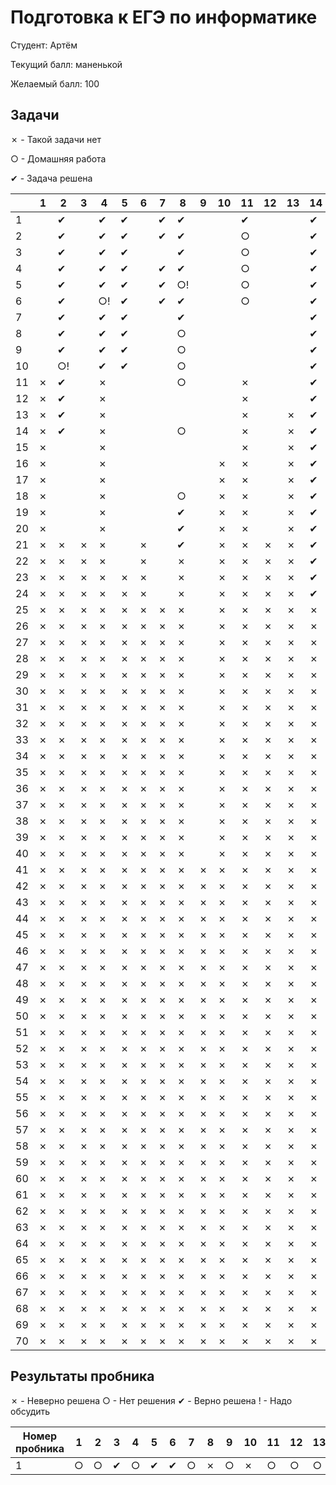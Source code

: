 # Подготовка к ЕГЭ по информатике

Студент: Артём

Текущий балл: маненькой

Желаемый балл: 100

## Задачи

✗ - Такой задачи нет

○ - Домашняя работа

✔ - Задача решена


|    | 1 | 2  | 3 | 4  | 5 | 6 | 7 | 8  | 9 | 10 | 11 | 12 | 13 | 14 | 15 | 16 | 17 | 18 | 19 | 20 | 21 | 22 | 23 | 24 | 25 | 26 | 27 |
|----|---|----|---|----|---|---|---|----|---|----|----|----|----|----|----|----|----|----|----|----|----|----|----|----|----|----|----|
| 1  |   | ✔  |   | ✔  | ✔ |   | ✔ | ✔  |   |    | ✔  |    |    | ✔  |    |    |    |    |    |    |    |    |    |    |    |    |    |
| 2  |   | ✔  |   | ✔  | ✔ |   | ✔ | ✔  |   |    | ○  |    |    | ✔  |    |    |    |    |    |    |    |    |    |    |    |    |    |
| 3  |   | ✔  |   | ✔  | ✔ |   |   | ✔  |   |    | ○  |    |    | ✔  |    |    |    |    |    |    |    |    |    |    |    |    |    |
| 4  |   | ✔  |   | ✔  | ✔ |   | ✔ | ✔  |   |    | ○  |    |    | ✔  |    |    |    |    |    |    |    |    |    |    |    |    |    |
| 5  |   | ✔  |   | ✔  | ✔ |   | ✔ | ○! |   |    | ○  |    |    | ✔  |    |    |    |    |    |    |    |    |    |    |    |    |    |
| 6  |   | ✔  |   | ○! | ✔ |   | ✔ | ✔  |   |    | ○  |    |    | ✔  |    |    |    |    |    |    |    |    |    |    |    |    |    |
| 7  |   | ✔  |   | ✔  | ✔ |   |   | ✔  |   |    |    |    |    | ✔  |    |    |    |    |    |    |    |    |    |    |    |    |    |
| 8  |   | ✔  |   | ✔  | ✔ |   |   | ○  |   |    |    |    |    | ✔  |    |    |    |    |    |    |    |    |    |    |    |    |    |
| 9  |   | ✔  |   | ✔  | ✔ |   |   | ○  |   |    |    |    |    | ✔  |    |    |    |    |    |    |    |    |    |    |    |    |    |
| 10 |   | ○! |   | ✔  | ✔ |   |   | ○  |   |    |    |    |    | ✔  |    |    |    |    |    |    |    |    |    |    |    |    |    |
| 11 | ✗ | ✔  |   | ✗  |   |   |   | ○  |   |    | ✗  |    |    | ✔  |    |    |    |    |    |    |    |    |    |    |    |    |    |
| 12 | ✗ | ✔  |   | ✗  |   |   |   |    |   |    | ✗  |    |    | ✔  |    |    |    |    |    |    |    |    |    |    |    |    |    |
| 13 | ✗ | ✔  |   | ✗  |   |   |   |    |   |    | ✗  |    | ✗  | ✔  |    |    |    |    |    |    |    |    |    |    |    |    |    |
| 14 | ✗ | ✔  |   | ✗  |   |   |   | ○  |   |    | ✗  |    | ✗  | ✔  |    |    |    |    |    |    |    |    |    |    |    |    |    |
| 15 | ✗ |    |   | ✗  |   |   |   |    |   |    | ✗  |    | ✗  | ✔  |    |    |    |    |    |    |    |    |    |    |    |    |    |
| 16 | ✗ |    |   | ✗  |   |   |   |    |   | ✗  | ✗  |    | ✗  | ✔  |    |    |    |    |    |    |    | ✗  |    |    |    |    |    |
| 17 | ✗ |    |   | ✗  |   |   |   |    |   | ✗  | ✗  |    | ✗  | ✔  |    |    |    |    | ✗  | ✗  | ✗  | ✗  |    |    |    |    |    |
| 18 | ✗ |    |   | ✗  |   |   |   | ○  |   | ✗  | ✗  |    | ✗  | ✔  |    |    |    |    | ✗  | ✗  | ✗  | ✗  |    |    |    |    |    |
| 19 | ✗ |    |   | ✗  |   |   |   | ✔  |   | ✗  | ✗  |    | ✗  | ✔  |    |    |    |    | ✗  | ✗  | ✗  | ✗  |    |    |    |    |    |
| 20 | ✗ |    |   | ✗  |   |   |   | ✔  |   | ✗  | ✗  |    | ✗  | ✔  |    |    |    |    | ✗  | ✗  | ✗  | ✗  |    |    |    |    |    |
| 21 | ✗ | ✗  | ✗ | ✗  |   | ✗ |   | ✔  |   | ✗  | ✗  | ✗  | ✗  | ✔  | ✗  |    | ✗  |    | ✗  | ✗  | ✗  | ✗  |    |    |    |    |    |
| 22 | ✗ | ✗  | ✗ | ✗  |   | ✗ |   | ✗  |   | ✗  | ✗  | ✗  | ✗  | ✔  | ✗  |    | ✗  |    | ✗  | ✗  | ✗  | ✗  |    |    |    |    |    |
| 23 | ✗ | ✗  | ✗ | ✗  | ✗ | ✗ |   | ✗  |   | ✗  | ✗  | ✗  | ✗  | ✔  | ✗  |    | ✗  |    | ✗  | ✗  | ✗  | ✗  |    |    |    |    |    |
| 24 | ✗ | ✗  | ✗ | ✗  | ✗ | ✗ |   | ✗  |   | ✗  | ✗  | ✗  | ✗  | ✔  | ✗  |    | ✗  |    | ✗  | ✗  | ✗  | ✗  |    |    |    |    |    |
| 25 | ✗ | ✗  | ✗ | ✗  | ✗ | ✗ | ✗ | ✗  |   | ✗  | ✗  | ✗  | ✗  | ✗  | ✗  |    | ✗  |    | ✗  | ✗  | ✗  | ✗  |    |    |    |    |    |
| 26 | ✗ | ✗  | ✗ | ✗  | ✗ | ✗ | ✗ | ✗  |   | ✗  | ✗  | ✗  | ✗  | ✗  | ✗  |    | ✗  |    | ✗  | ✗  | ✗  | ✗  | ✗  |    |    | ✗  |    |
| 27 | ✗ | ✗  | ✗ | ✗  | ✗ | ✗ | ✗ | ✗  |   | ✗  | ✗  | ✗  | ✗  | ✗  | ✗  |    | ✗  |    | ✗  | ✗  | ✗  | ✗  | ✗  |    |    | ✗  |    |
| 28 | ✗ | ✗  | ✗ | ✗  | ✗ | ✗ | ✗ | ✗  |   | ✗  | ✗  | ✗  | ✗  | ✗  | ✗  |    | ✗  |    | ✗  | ✗  | ✗  | ✗  | ✗  |    |    | ✗  |    |
| 29 | ✗ | ✗  | ✗ | ✗  | ✗ | ✗ | ✗ | ✗  |   | ✗  | ✗  | ✗  | ✗  | ✗  | ✗  |    | ✗  | ✗  | ✗  | ✗  | ✗  | ✗  | ✗  |    |    | ✗  |    |
| 30 | ✗ | ✗  | ✗ | ✗  | ✗ | ✗ | ✗ | ✗  |   | ✗  | ✗  | ✗  | ✗  | ✗  | ✗  |    | ✗  | ✗  | ✗  | ✗  | ✗  | ✗  | ✗  |    |    | ✗  |    |
| 31 | ✗ | ✗  | ✗ | ✗  | ✗ | ✗ | ✗ | ✗  |   | ✗  | ✗  | ✗  | ✗  | ✗  | ✗  | ✗  | ✗  | ✗  | ✗  | ✗  | ✗  | ✗  | ✗  |    | ✗  | ✗  |    |
| 32 | ✗ | ✗  | ✗ | ✗  | ✗ | ✗ | ✗ | ✗  |   | ✗  | ✗  | ✗  | ✗  | ✗  | ✗  | ✗  | ✗  | ✗  | ✗  | ✗  | ✗  | ✗  | ✗  |    | ✗  | ✗  |    |
| 33 | ✗ | ✗  | ✗ | ✗  | ✗ | ✗ | ✗ | ✗  |   | ✗  | ✗  | ✗  | ✗  | ✗  | ✗  | ✗  | ✗  | ✗  | ✗  | ✗  | ✗  | ✗  | ✗  |    | ✗  | ✗  |    |
| 34 | ✗ | ✗  | ✗ | ✗  | ✗ | ✗ | ✗ | ✗  |   | ✗  | ✗  | ✗  | ✗  | ✗  | ✗  | ✗  | ✗  | ✗  | ✗  | ✗  | ✗  | ✗  | ✗  |    | ✗  | ✗  |    |
| 35 | ✗ | ✗  | ✗ | ✗  | ✗ | ✗ | ✗ | ✗  |   | ✗  | ✗  | ✗  | ✗  | ✗  | ✗  | ✗  | ✗  | ✗  | ✗  | ✗  | ✗  | ✗  | ✗  |    | ✗  | ✗  |    |
| 36 | ✗ | ✗  | ✗ | ✗  | ✗ | ✗ | ✗ | ✗  |   | ✗  | ✗  | ✗  | ✗  | ✗  | ✗  | ✗  | ✗  | ✗  | ✗  | ✗  | ✗  | ✗  | ✗  |    | ✗  | ✗  |    |
| 37 | ✗ | ✗  | ✗ | ✗  | ✗ | ✗ | ✗ | ✗  |   | ✗  | ✗  | ✗  | ✗  | ✗  | ✗  | ✗  | ✗  | ✗  | ✗  | ✗  | ✗  | ✗  | ✗  |    | ✗  | ✗  |    |
| 38 | ✗ | ✗  | ✗ | ✗  | ✗ | ✗ | ✗ | ✗  |   | ✗  | ✗  | ✗  | ✗  | ✗  | ✗  | ✗  | ✗  | ✗  | ✗  | ✗  | ✗  | ✗  | ✗  |    | ✗  | ✗  |    |
| 39 | ✗ | ✗  | ✗ | ✗  | ✗ | ✗ | ✗ | ✗  |   | ✗  | ✗  | ✗  | ✗  | ✗  | ✗  | ✗  | ✗  | ✗  | ✗  | ✗  | ✗  | ✗  | ✗  |    | ✗  | ✗  |    |
| 40 | ✗ | ✗  | ✗ | ✗  | ✗ | ✗ | ✗ | ✗  |   | ✗  | ✗  | ✗  | ✗  | ✗  | ✗  | ✗  | ✗  | ✗  | ✗  | ✗  | ✗  | ✗  | ✗  |    | ✗  | ✗  |    |
| 41 | ✗ | ✗  | ✗ | ✗  | ✗ | ✗ | ✗ | ✗  | ✗ | ✗  | ✗  | ✗  | ✗  | ✗  | ✗  | ✗  | ✗  | ✗  | ✗  | ✗  | ✗  | ✗  | ✗  |    | ✗  | ✗  |    |
| 42 | ✗ | ✗  | ✗ | ✗  | ✗ | ✗ | ✗ | ✗  | ✗ | ✗  | ✗  | ✗  | ✗  | ✗  | ✗  | ✗  | ✗  | ✗  | ✗  | ✗  | ✗  | ✗  | ✗  |    | ✗  | ✗  |    |
| 43 | ✗ | ✗  | ✗ | ✗  | ✗ | ✗ | ✗ | ✗  | ✗ | ✗  | ✗  | ✗  | ✗  | ✗  | ✗  | ✗  | ✗  | ✗  | ✗  | ✗  | ✗  | ✗  | ✗  |    | ✗  | ✗  |    |
| 44 | ✗ | ✗  | ✗ | ✗  | ✗ | ✗ | ✗ | ✗  | ✗ | ✗  | ✗  | ✗  | ✗  | ✗  | ✗  | ✗  | ✗  | ✗  | ✗  | ✗  | ✗  | ✗  | ✗  |    | ✗  | ✗  |    |
| 45 | ✗ | ✗  | ✗ | ✗  | ✗ | ✗ | ✗ | ✗  | ✗ | ✗  | ✗  | ✗  | ✗  | ✗  | ✗  | ✗  | ✗  | ✗  | ✗  | ✗  | ✗  | ✗  | ✗  |    | ✗  | ✗  |    |
| 46 | ✗ | ✗  | ✗ | ✗  | ✗ | ✗ | ✗ | ✗  | ✗ | ✗  | ✗  | ✗  | ✗  | ✗  | ✗  | ✗  | ✗  | ✗  | ✗  | ✗  | ✗  | ✗  | ✗  |    | ✗  | ✗  |    |
| 47 | ✗ | ✗  | ✗ | ✗  | ✗ | ✗ | ✗ | ✗  | ✗ | ✗  | ✗  | ✗  | ✗  | ✗  | ✗  | ✗  | ✗  | ✗  | ✗  | ✗  | ✗  | ✗  | ✗  |    | ✗  | ✗  |    |
| 48 | ✗ | ✗  | ✗ | ✗  | ✗ | ✗ | ✗ | ✗  | ✗ | ✗  | ✗  | ✗  | ✗  | ✗  | ✗  | ✗  | ✗  | ✗  | ✗  | ✗  | ✗  | ✗  | ✗  | ✗  | ✗  | ✗  |    |
| 49 | ✗ | ✗  | ✗ | ✗  | ✗ | ✗ | ✗ | ✗  | ✗ | ✗  | ✗  | ✗  | ✗  | ✗  | ✗  | ✗  | ✗  | ✗  | ✗  | ✗  | ✗  | ✗  | ✗  | ✗  | ✗  | ✗  |    |
| 50 | ✗ | ✗  | ✗ | ✗  | ✗ | ✗ | ✗ | ✗  | ✗ | ✗  | ✗  | ✗  | ✗  | ✗  | ✗  | ✗  | ✗  | ✗  | ✗  | ✗  | ✗  | ✗  | ✗  | ✗  | ✗  | ✗  |    |
| 51 | ✗ | ✗  | ✗ | ✗  | ✗ | ✗ | ✗ | ✗  | ✗ | ✗  | ✗  | ✗  | ✗  | ✗  | ✗  | ✗  | ✗  | ✗  | ✗  | ✗  | ✗  | ✗  | ✗  | ✗  | ✗  | ✗  |    |
| 52 | ✗ | ✗  | ✗ | ✗  | ✗ | ✗ | ✗ | ✗  | ✗ | ✗  | ✗  | ✗  | ✗  | ✗  | ✗  | ✗  | ✗  | ✗  | ✗  | ✗  | ✗  | ✗  | ✗  | ✗  | ✗  | ✗  |    |
| 53 | ✗ | ✗  | ✗ | ✗  | ✗ | ✗ | ✗ | ✗  | ✗ | ✗  | ✗  | ✗  | ✗  | ✗  | ✗  | ✗  | ✗  | ✗  | ✗  | ✗  | ✗  | ✗  | ✗  | ✗  | ✗  | ✗  |    |
| 54 | ✗ | ✗  | ✗ | ✗  | ✗ | ✗ | ✗ | ✗  | ✗ | ✗  | ✗  | ✗  | ✗  | ✗  | ✗  | ✗  | ✗  | ✗  | ✗  | ✗  | ✗  | ✗  | ✗  | ✗  | ✗  | ✗  |    |
| 55 | ✗ | ✗  | ✗ | ✗  | ✗ | ✗ | ✗ | ✗  | ✗ | ✗  | ✗  | ✗  | ✗  | ✗  | ✗  | ✗  | ✗  | ✗  | ✗  | ✗  | ✗  | ✗  | ✗  | ✗  | ✗  | ✗  |    |
| 56 | ✗ | ✗  | ✗ | ✗  | ✗ | ✗ | ✗ | ✗  | ✗ | ✗  | ✗  | ✗  | ✗  | ✗  | ✗  | ✗  | ✗  | ✗  | ✗  | ✗  | ✗  | ✗  | ✗  | ✗  | ✗  | ✗  |    |
| 57 | ✗ | ✗  | ✗ | ✗  | ✗ | ✗ | ✗ | ✗  | ✗ | ✗  | ✗  | ✗  | ✗  | ✗  | ✗  | ✗  | ✗  | ✗  | ✗  | ✗  | ✗  | ✗  | ✗  | ✗  | ✗  | ✗  |    |
| 58 | ✗ | ✗  | ✗ | ✗  | ✗ | ✗ | ✗ | ✗  | ✗ | ✗  | ✗  | ✗  | ✗  | ✗  | ✗  | ✗  | ✗  | ✗  | ✗  | ✗  | ✗  | ✗  | ✗  | ✗  | ✗  | ✗  |    |
| 59 | ✗ | ✗  | ✗ | ✗  | ✗ | ✗ | ✗ | ✗  | ✗ | ✗  | ✗  | ✗  | ✗  | ✗  | ✗  | ✗  | ✗  | ✗  | ✗  | ✗  | ✗  | ✗  | ✗  | ✗  | ✗  | ✗  |    |
| 60 | ✗ | ✗  | ✗ | ✗  | ✗ | ✗ | ✗ | ✗  | ✗ | ✗  | ✗  | ✗  | ✗  | ✗  | ✗  | ✗  | ✗  | ✗  | ✗  | ✗  | ✗  | ✗  | ✗  | ✗  | ✗  | ✗  |    |
| 61 | ✗ | ✗  | ✗ | ✗  | ✗ | ✗ | ✗ | ✗  | ✗ | ✗  | ✗  | ✗  | ✗  | ✗  | ✗  | ✗  | ✗  | ✗  | ✗  | ✗  | ✗  | ✗  | ✗  | ✗  | ✗  | ✗  |    |
| 62 | ✗ | ✗  | ✗ | ✗  | ✗ | ✗ | ✗ | ✗  | ✗ | ✗  | ✗  | ✗  | ✗  | ✗  | ✗  | ✗  | ✗  | ✗  | ✗  | ✗  | ✗  | ✗  | ✗  | ✗  | ✗  | ✗  |    |
| 63 | ✗ | ✗  | ✗ | ✗  | ✗ | ✗ | ✗ | ✗  | ✗ | ✗  | ✗  | ✗  | ✗  | ✗  | ✗  | ✗  | ✗  | ✗  | ✗  | ✗  | ✗  | ✗  | ✗  | ✗  | ✗  | ✗  |    |
| 64 | ✗ | ✗  | ✗ | ✗  | ✗ | ✗ | ✗ | ✗  | ✗ | ✗  | ✗  | ✗  | ✗  | ✗  | ✗  | ✗  | ✗  | ✗  | ✗  | ✗  | ✗  | ✗  | ✗  | ✗  | ✗  | ✗  |    |
| 65 | ✗ | ✗  | ✗ | ✗  | ✗ | ✗ | ✗ | ✗  | ✗ | ✗  | ✗  | ✗  | ✗  | ✗  | ✗  | ✗  | ✗  | ✗  | ✗  | ✗  | ✗  | ✗  | ✗  | ✗  | ✗  | ✗  |    |
| 66 | ✗ | ✗  | ✗ | ✗  | ✗ | ✗ | ✗ | ✗  | ✗ | ✗  | ✗  | ✗  | ✗  | ✗  | ✗  | ✗  | ✗  | ✗  | ✗  | ✗  | ✗  | ✗  | ✗  | ✗  | ✗  | ✗  |    |
| 67 | ✗ | ✗  | ✗ | ✗  | ✗ | ✗ | ✗ | ✗  | ✗ | ✗  | ✗  | ✗  | ✗  | ✗  | ✗  | ✗  | ✗  | ✗  | ✗  | ✗  | ✗  | ✗  | ✗  | ✗  | ✗  | ✗  |    |
| 68 | ✗ | ✗  | ✗ | ✗  | ✗ | ✗ | ✗ | ✗  | ✗ | ✗  | ✗  | ✗  | ✗  | ✗  | ✗  | ✗  | ✗  | ✗  | ✗  | ✗  | ✗  | ✗  | ✗  | ✗  | ✗  | ✗  |    |
| 69 | ✗ | ✗  | ✗ | ✗  | ✗ | ✗ | ✗ | ✗  | ✗ | ✗  | ✗  | ✗  | ✗  | ✗  | ✗  | ✗  | ✗  | ✗  | ✗  | ✗  | ✗  | ✗  | ✗  | ✗  | ✗  | ✗  |    |
| 70 | ✗ | ✗  | ✗ | ✗  | ✗ | ✗ | ✗ | ✗  | ✗ | ✗  | ✗  | ✗  | ✗  | ✗  | ✗  | ✗  | ✗  | ✗  | ✗  | ✗  | ✗  | ✗  | ✗  | ✗  | ✗  | ✗  |    |

## Результаты пробника

✗ - Неверно решена
○ - Нет решения
✔︎ - Верно решена
! - Надо обсудить

| Номер пробника | 1   | 2   | 3   | 4   | 5   | 6   | 7   | 8   | 9   | 10 | 11  | 12  | 13  | 14  | 15  | 16  | 17  | 18  | 19  | 20  | 21  | 22  | 23  | 24  | 25  | 26  | 27  |
| -------------- | --- | --- | --- | --- | --- | --- | --- | --- | --- | -- | --- | --- | --- | --- | --- | --- | --- | --- | --- | --- | --- | --- | --- | --- | --- | --- | --- |
| 1              | ○   | ○   | ✔︎  | ○   | ✔︎  | ✔︎  | ○   | ✗   | ○   | ✗  | ○   | ○   | ○   | ○   | ○   | ○   | ○   | ○   | ○   | ○   | ○   | ○   | ○   | ○   | ○   | ○   | ○   |


